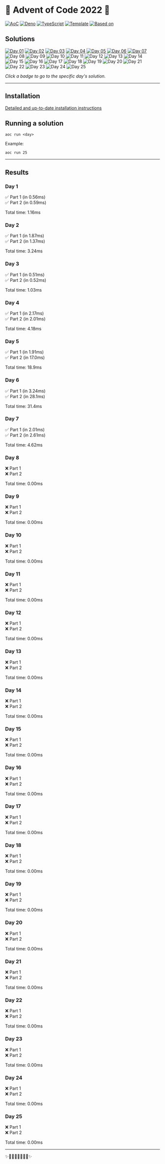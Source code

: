 <!-- Entries between SOLUTIONS and RESULTS tags are auto-generated -->

# 🎄 Advent of Code 2022 🎄

[![AoC](https://img.shields.io/badge/AoC-2022-blue.svg?style=flat-square)](https://adventofcode.com/)
[![Deno](https://img.shields.io/badge/Deno-1.28.1-blue.svg?style=flat-square)](https://deno.land/)
[![TypeScript](https://img.shields.io/badge/TypeScript-4.8.3-blue.svg?style=flat-square)](https://www.typescriptlang.org/)
[![Template](https://img.shields.io/badge/Template-deno--aoc-blue.svg?style=flat-square)](https://github.com/samplasion/deno-aoc) [![Based on](https://img.shields.io/badge/Based%20on-aocrunner-blue.svg?style=flat-square)](https://github.com/caderek/aocrunner)

## Solutions

<!--SOLUTIONS-->
[![Day 01](https://img.shields.io/badge/Day%2001-%E2%98%85%E2%98%85-brightgreen.svg?style=flat-square)](/src/day01)
[![Day 02](https://img.shields.io/badge/Day%2002-%E2%98%85%E2%98%85-brightgreen.svg?style=flat-square)](/src/day02)
[![Day 03](https://img.shields.io/badge/Day%2003-%E2%98%85%E2%98%85-brightgreen.svg?style=flat-square)](/src/day03)
[![Day 04](https://img.shields.io/badge/Day%2004-%E2%98%85%E2%98%85-brightgreen.svg?style=flat-square)](/src/day04)
[![Day 05](https://img.shields.io/badge/Day%2005-%E2%98%85%E2%98%85-brightgreen.svg?style=flat-square)](/src/day05)
[![Day 06](https://img.shields.io/badge/Day%2006-%E2%98%85%E2%98%85-brightgreen.svg?style=flat-square)](/src/day06)
[![Day 07](https://img.shields.io/badge/Day%2007-%E2%98%85%E2%98%85-brightgreen.svg?style=flat-square)](/src/day07)
![Day 08](https://img.shields.io/badge/Day%2008-%E2%98%86%E2%98%86-lightgrey.svg?style=flat-square)
![Day 09](https://img.shields.io/badge/Day%2009-%E2%98%86%E2%98%86-lightgrey.svg?style=flat-square)
![Day 10](https://img.shields.io/badge/Day%2010-%E2%98%86%E2%98%86-lightgrey.svg?style=flat-square)
![Day 11](https://img.shields.io/badge/Day%2011-%E2%98%86%E2%98%86-lightgrey.svg?style=flat-square)
![Day 12](https://img.shields.io/badge/Day%2012-%E2%98%86%E2%98%86-lightgrey.svg?style=flat-square)
![Day 13](https://img.shields.io/badge/Day%2013-%E2%98%86%E2%98%86-lightgrey.svg?style=flat-square)
![Day 14](https://img.shields.io/badge/Day%2014-%E2%98%86%E2%98%86-lightgrey.svg?style=flat-square)
![Day 15](https://img.shields.io/badge/Day%2015-%E2%98%86%E2%98%86-lightgrey.svg?style=flat-square)
![Day 16](https://img.shields.io/badge/Day%2016-%E2%98%86%E2%98%86-lightgrey.svg?style=flat-square)
![Day 17](https://img.shields.io/badge/Day%2017-%E2%98%86%E2%98%86-lightgrey.svg?style=flat-square)
![Day 18](https://img.shields.io/badge/Day%2018-%E2%98%86%E2%98%86-lightgrey.svg?style=flat-square)
![Day 19](https://img.shields.io/badge/Day%2019-%E2%98%86%E2%98%86-lightgrey.svg?style=flat-square)
![Day 20](https://img.shields.io/badge/Day%2020-%E2%98%86%E2%98%86-lightgrey.svg?style=flat-square)
![Day 21](https://img.shields.io/badge/Day%2021-%E2%98%86%E2%98%86-lightgrey.svg?style=flat-square)
![Day 22](https://img.shields.io/badge/Day%2022-%E2%98%86%E2%98%86-lightgrey.svg?style=flat-square)
![Day 23](https://img.shields.io/badge/Day%2023-%E2%98%86%E2%98%86-lightgrey.svg?style=flat-square)
![Day 24](https://img.shields.io/badge/Day%2024-%E2%98%86%E2%98%86-lightgrey.svg?style=flat-square)
![Day 25](https://img.shields.io/badge/Day%2025-%E2%98%86%E2%98%86-lightgrey.svg?style=flat-square)
<!--/SOLUTIONS-->

_Click a badge to go to the specific day's solution._

---

## Installation

[Detailed and up-to-date installation instructions](https://github.com/samplasion/deno-aoc)

## Running a solution

```
aoc run <day>
```

Example:

```
aoc run 25
```

---

## Results

<!--RESULTS-->

### Day 1

✅ Part 1 (in 0.56ms)  
✅ Part 2 (in 0.59ms)

Total time: 1.16ms


### Day 2

✅ Part 1 (in 1.87ms)  
✅ Part 2 (in 1.37ms)

Total time: 3.24ms


### Day 3

✅ Part 1 (in 0.51ms)  
✅ Part 2 (in 0.52ms)

Total time: 1.03ms


### Day 4

✅ Part 1 (in 2.17ms)  
✅ Part 2 (in 2.01ms)

Total time: 4.18ms


### Day 5

✅ Part 1 (in 1.91ms)  
✅ Part 2 (in 17.0ms)

Total time: 18.9ms


### Day 6

✅ Part 1 (in 3.24ms)  
✅ Part 2 (in 28.1ms)

Total time: 31.4ms


### Day 7

✅ Part 1 (in 2.01ms)  
✅ Part 2 (in 2.61ms)

Total time: 4.62ms


### Day 8

❌ Part 1  
❌ Part 2

Total time: 0.00ms


### Day 9

❌ Part 1  
❌ Part 2

Total time: 0.00ms


### Day 10

❌ Part 1  
❌ Part 2

Total time: 0.00ms


### Day 11

❌ Part 1  
❌ Part 2

Total time: 0.00ms


### Day 12

❌ Part 1  
❌ Part 2

Total time: 0.00ms


### Day 13

❌ Part 1  
❌ Part 2

Total time: 0.00ms


### Day 14

❌ Part 1  
❌ Part 2

Total time: 0.00ms


### Day 15

❌ Part 1  
❌ Part 2

Total time: 0.00ms


### Day 16

❌ Part 1  
❌ Part 2

Total time: 0.00ms


### Day 17

❌ Part 1  
❌ Part 2

Total time: 0.00ms


### Day 18

❌ Part 1  
❌ Part 2

Total time: 0.00ms


### Day 19

❌ Part 1  
❌ Part 2

Total time: 0.00ms


### Day 20

❌ Part 1  
❌ Part 2

Total time: 0.00ms


### Day 21

❌ Part 1  
❌ Part 2

Total time: 0.00ms


### Day 22

❌ Part 1  
❌ Part 2

Total time: 0.00ms


### Day 23

❌ Part 1  
❌ Part 2

Total time: 0.00ms


### Day 24

❌ Part 1  
❌ Part 2

Total time: 0.00ms


### Day 25

❌ Part 1  
❌ Part 2

Total time: 0.00ms

<!--/RESULTS-->

---

✨🎄🎁🎄🎅🎄🎁🎄✨